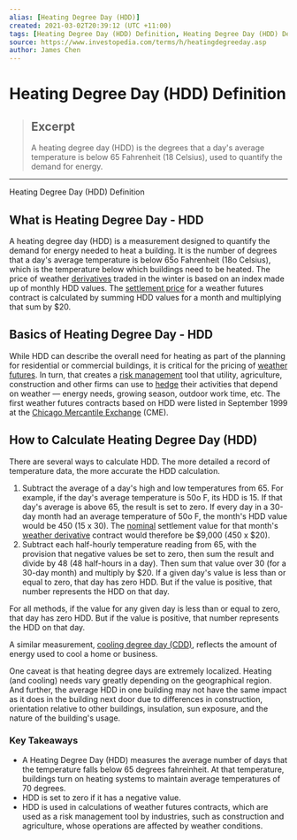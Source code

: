 ```yaml
---
alias: [Heating Degree Day (HDD)]
created: 2021-03-02T20:39:12 (UTC +11:00)
tags: [Heating Degree Day (HDD) Definition, Heating Degree Day (HDD) Definition]
source: https://www.investopedia.com/terms/h/heatingdegreeday.asp
author: James Chen
---
```


# Heating Degree Day (HDD) Definition

> ## Excerpt
> A heating degree day (HDD) is the degrees that a day's average temperature is below 65 Fahrenheit (18 Celsius), used to quantify the demand for energy.

---

Heating Degree Day (HDD) Definition
## What is Heating Degree Day - HDD

A heating degree day (HDD) is a measurement designed to quantify the demand for energy needed to heat a building. It is the number of degrees that a day's average temperature is below 65o Fahrenheit (18o Celsius), which is the temperature below which buildings need to be heated. The price of weather [derivatives](https://www.investopedia.com/terms/d/derivative.asp) traded in the winter is based on an index made up of monthly HDD values. The [settlement price](https://www.investopedia.com/terms/s/settlementprice.asp) for a weather futures contract is calculated by summing HDD values for a month and multiplying that sum by $20.

## Basics of Heating Degree Day - HDD

While HDD can describe the overall need for heating as part of the planning for residential or commercial buildings, it is critical for the pricing of [weather futures](https://www.investopedia.com/terms/w/weatherfuture.asp). In turn, that creates a [risk management](https://www.investopedia.com/terms/r/riskmanagement.asp) tool that utility, agriculture, construction and other firms can use to [hedge](https://www.investopedia.com/terms/h/hedge.asp) their activities that depend on weather — energy needs, growing season, outdoor work time, etc. The first weather futures contracts based on HDD were listed in September 1999 at the [Chicago Mercantile Exchange](https://www.investopedia.com/terms/c/cme.asp) (CME).

## How to Calculate Heating Degree Day (HDD)

There are several ways to calculate HDD. The more detailed a record of temperature data, the more accurate the HDD calculation.

1.  Subtract the average of a day's high and low temperatures from 65. For example, if the day's average temperature is 50o F, its HDD is 15. If that day's average is above 65, the result is set to zero. If every day in a 30-day month had an average temperature of 50o F, the month's HDD value would be 450 (15 x 30). The [nominal](https://www.investopedia.com/terms/n/nominal.asp) settlement value for that month's [weather derivative](https://www.investopedia.com/terms/w/weatherderivative.asp) contract would therefore be $9,000 (450 x $20).
2.  Subtract each half-hourly temperature reading from 65, with the provision that negative values be set to zero, then sum the result and divide by 48 (48 half-hours in a day). Then sum that value over 30 (for a 30-day month) and multiply by $20. If a given day's value is less than or equal to zero, that day has zero HDD. But if the value is positive, that number represents the HDD on that day.

For all methods, if the value for any given day is less than or equal to zero, that day has zero HDD. But if the value is positive, that number represents the HDD on that day.

A similar measurement, [cooling degree day (CDD)](https://www.investopedia.com/terms/c/colddegreeday.asp), reflects the amount of energy used to cool a home or business.

One caveat is that heating degree days are extremely localized. Heating (and cooling) needs vary greatly depending on the geographical region. And further, the average HDD in one building may not have the same impact as it does in the building next door due to differences in construction, orientation relative to other buildings, insulation, sun exposure, and the nature of the building's usage.

### Key Takeaways

-   A Heating Degree Day (HDD) measures the average number of days that the temperature falls below 65 degrees fahreinheit. At that temperature, buildings turn on heating systems to maintain average temperatures of 70 degrees.
-   HDD is set to zero if it has a negative value.
-   HDD is used in calculations of weather futures contracts, which are used as a risk management tool by industries, such as construction and agriculture, whose operations are affected by weather conditions.
